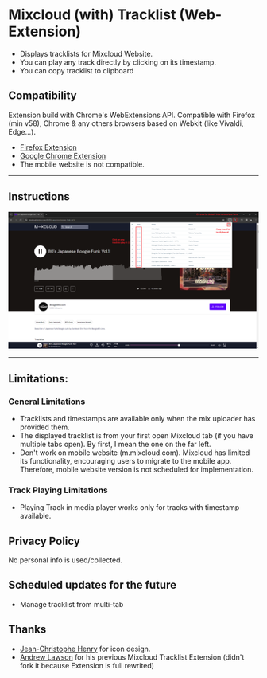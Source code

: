 # Mixcloud (with) Tracklist (Web-Extension)

- Displays tracklists for Mixcloud Website.
- You can play any track directly by clicking on its timestamp.
- You can copy tracklist to clipboard

## Compatibility 
Extension build with Chrome's WebExtensions API.
Compatible with Firefox (min v58), Chrome & any others browsers based on Webkit (like Vivaldi, Edge...).

 - [Firefox Extension][firefox-install]
 - [Google Chrome Extension][chrome-install]
 - The mobile website is not compatible.

 
---
## Instructions
![Screenshot_mwt](readme_files/screenshot_mwt_chrome_3.0.0.png)



---

## Limitations:
### General Limitations
- Tracklists and timestamps are available only when the mix uploader has provided them.
- The displayed tracklist is from your first open Mixcloud tab (if you have multiple tabs open).
By first, I mean the one on the far left.
- Don't work on mobile website (m.mixcloud.com). Mixcloud has limited its functionality, encouraging users to migrate to the mobile app.
Therefore, mobile website version is not scheduled for implementation.
### Track Playing Limitations
- Playing Track in media player works only for tracks with timestamp available.

## Privacy Policy
No personal info is used/collected.

## Scheduled updates for the future 
- Manage tracklist from multi-tab


## Thanks
 - [Jean-Christophe Henry](https://jiss.tv/) for icon design.
 - [Andrew Lawson](https://github.com/adlawson) for his previous Mixcloud Tracklist Extension (didn't fork it because Extension is full rewrited)



[firefox-install]: https://addons.mozilla.org/en-US/firefox/addon/mixcloud-with-tracklist/
[chrome-install]: https://chrome.google.com/webstore/detail/mixcloud-with-tracklist/jgghogcekaldifaiifpnbfnpmmpiengb?hl=en-US&gl=FR
